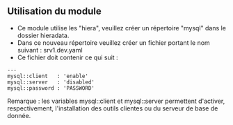 ## Utilisation du module

* Ce module utilise les "hiera", veuillez créer un répertoire "mysql" dans le dossier hieradata.
* Dans ce nouveau répertoire veuillez créer un fichier portant le nom suivant : srv1.dev.yaml
* Ce fichier doit contenir ce qui suit :

```
---
mysql::client   : 'enable'
mysql::server   : 'disabled'
mysql::password : 'PASSWORD'
```
Remarque : les variables mysql::client et mysql::server permettent d'activer, respectivement, l'installation des outils clientes ou du serveur de base de donnée.
